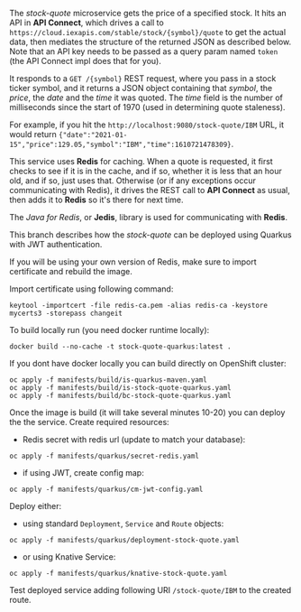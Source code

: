 <!--
       Copyright 2017 IBM Corp All Rights Reserved

   Licensed under the Apache License, Version 2.0 (the "License");
   you may not use this file except in compliance with the License.
   You may obtain a copy of the License at

       http://www.apache.org/licenses/LICENSE-2.0

   Unless required by applicable law or agreed to in writing, software
   distributed under the License is distributed on an "AS IS" BASIS,
   WITHOUT WARRANTIES OR CONDITIONS OF ANY KIND, either express or implied.
   See the License for the specific language governing permissions and
   limitations under the License.
-->

The *stock-quote* microservice gets the price of a specified stock.  It hits an API in **API Connect**,
which drives a call to `https://cloud.iexapis.com/stable/stock/{symbol}/quote` to get the actual data,
then mediates the structure of the returned JSON as described below.  Note that an API key needs to be
passed as a query param named `token` (the API Connect impl does that for you).

It responds to a `GET /{symbol}` REST request, where you pass in a stock ticker symbol, and it returns
a JSON object containing that *symbol*, the *price*, the *date* and the *time* it was quoted.  The *time*
field is the number of milliseconds since the start of 1970 (used in determining quote staleness).

For example, if you hit the `http://localhost:9080/stock-quote/IBM` URL, it would return
`{"date":"2021-01-15","price":129.05,"symbol":"IBM","time":1610721478309}`.

This service uses **Redis** for caching.  When a quote is requested, it first checks to see if it is
in the cache, and if so, whether it is less that an hour old, and if so, just uses that.  Otherwise
(or if any exceptions occur communicating with Redis), it drives the REST call to **API Connect** as
usual, then adds it to **Redis** so it's there for next time.

The *Java for Redis*, or **Jedis**, library is used for communicating with **Redis**.

This branch describes how the *stock-quote* can be deployed using Quarkus with JWT authentication.

If you will be using your own version of Redis, make sure to import certificate and rebuild the image.

Import certificate using following command:

```
keytool -importcert -file redis-ca.pem -alias redis-ca -keystore mycerts3 -storepass changeit 
```

To build locally run (you need docker runtime locally):

```
docker build --no-cache -t stock-quote-quarkus:latest .  
```

If you dont have docker locally you can build directly on OpenShift cluster:

```
oc apply -f manifests/build/is-quarkus-maven.yaml
oc apply -f manifests/build/is-stock-quote-quarkus.yaml
oc apply -f manifests/build/bc-stock-quote-quarkus.yaml
```

Once the image is build (it will take several minutes 10-20) you can deploy the the service.
Create required resources:

- Redis secret with redis url (update to match your database):
```
oc apply -f manifests/quarkus/secret-redis.yaml
```
- if using JWT, create config map:
```
oc apply -f manifests/quarkus/cm-jwt-config.yaml
```

Deploy either:

- using standard `Deployment`, `Service` and `Route` objects:
```
oc apply -f manifests/quarkus/deployment-stock-quote.yaml
```
- or using Knative Service:
```
oc apply -f manifests/quarkus/knative-stock-quote.yaml
```

Test deployed service adding following URI `/stock-quote/IBM` to the created route.



